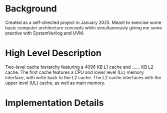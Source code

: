 # Background
Created as a self-directed project in January 2025. Meant to exercise some basic computer architecture concepts while simultaneously giving me some practive with SystemVerilog and UVM.

# High Level Description
Two-level cache hierarchy featuring a 4096 KB L1 cache and ____ KB L2 cache. The first cache features a CPU and lower level (LL) memory interface, with write back to the L2 cache. The L2 cache interfaces with the upper level (UL) cache, as well as main memory.

# Implementation Details
